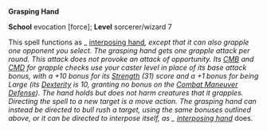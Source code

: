  **Grasping Hand**

**School** evocation [force]; **Level** sorcerer/wizard 7

This spell functions as _ [interposing hand](interposingHand#_interposing-hand)_, except that it can also grapple one opponent you select. The _grasping hand_ gets one grapple attack per round. This attack does not provoke an attack of opportunity. Its [CMB](../combat#_combat-maneuver-bonus) and [CMD](../combat#_combat-maneuver-defense) for grapple checks use your caster level in place of its base attack bonus, with a +10 bonus for its [Strength](../gettingStarted#_strength) (31) score and a +1 bonus for being Large (its [Dexterity](../gettingStarted#_dexterity) is 10, granting no bonus on the [Combat Maneuver Defense](../combat#_combat-maneuver-defense)). The hand holds but does not harm creatures that it grapples. Directing the spell to a new target is a move action. The _grasping hand_ can instead be directed to bull rush a target, using the same bonuses outlined above, or it can be directed to interpose itself, as _ [interposing hand](interposingHand#_interposing-hand)_ does.

